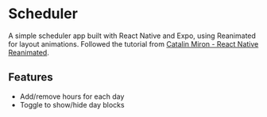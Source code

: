 # Scheduler

A simple scheduler app built with React Native and Expo, using Reanimated for layout animations. Followed the tutorial from [Catalin Miron - React Native Reanimated](https://www.youtube.com/watch?v=F3KJNgINMIQ).

## Features

- Add/remove hours for each day
- Toggle to show/hide day blocks
